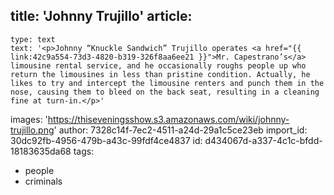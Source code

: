 title: 'Johnny Trujillo'
article:
  -
    type: text
    text: '<p>Johnny “Knuckle Sandwich” Trujillo operates <a href="{{ link:42c9a554-73d3-4820-b319-326f8aa6ee21 }}">Mr. Capestrano’s</a> limousine rental service, and he occasionally roughs people up who return the limousines in less than pristine condition. Actually, he likes to try and intercept the limousine renters and punch them in the nose, causing them to bleed on the back seat, resulting in a cleaning fine at turn-in.</p>'
images: 'https://thiseveningsshow.s3.amazonaws.com/wiki/johnny-trujillo.png'
author: 7328c14f-7ec2-4511-a24d-29a1c5ce23eb
import_id: 30dc92fb-4956-479b-a43c-99fdf4ce4837
id: d434067d-a337-4c1c-bfdd-18183635da68
tags:
  - people
  - criminals

